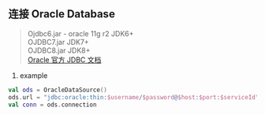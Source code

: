 ## 连接 Oracle Database
> Ojdbc6.jar - oracle 11g r2   JDK6+  
> OJDBC7.jar	JDK7+  
> OJDBC8.jar	JDK8+  
> [Oracle 官方 JDBC 文档](https://docs.oracle.com/database/121/JJDBC/toc.htm)
1. example
```kotlin
val ods = OracleDataSource()
ods.url = "jdbc:oracle:thin:$username/$password@$host:$port:$serviceId"
val conn = ods.connection
```

